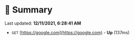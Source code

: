 # 📖 Summary
Last updated: **12/11/2021, 6:28:41 AM**

- `GET` [https://google.com](https://google.com) - **Up** (137ms)
